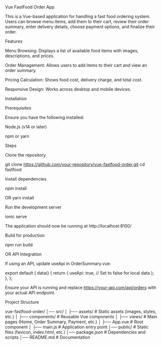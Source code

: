 Vue FastFood Order App

This is a Vue-based application for handling a fast food ordering system. Users can browse menu items, add them to their cart, review their order summary, enter delivery details, choose payment options, and finalize their order.

Features

Menu Browsing: Displays a list of available food items with images, descriptions, and prices.

Order Management: Allows users to add items to their cart and view an order summary.

Pricing Calculation: Shows food cost, delivery charge, and total cost.

Responsive Design: Works across desktop and mobile devices.

Installation

Prerequisites

Ensure you have the following installed:

Node.js (v14 or later)

npm or yarn

Steps

Clone the repository

git clone https://github.com/your-repository/vue-fastfood-order.git cd fastfood

Install dependencies

npm install

OR
yarn install

Run the development server

ionic serve

The application should now be running at http://localhost:8100/

Build for production

npm run build

OR
API Integration

If using an API, update useApi in OrderSummary.vue:

export default { data() { return { useApi: true, // Set to false for local data }; }, };

Ensure your API is running and replace https://your-api.com/api/orders with your actual API endpoint.

Project Structure

vue-fastfood-order/ │── src/ │ ├── assets/ # Static assets (images, styles, etc.) │ ├── components/ # Reusable Vue components │ ├── views/ # Main pages (Home, Order Summary, Payment, etc.) │ ├── App.vue # Root component │ ├── main.js # Application entry point │── public/ # Static files (favicon, index.html, etc.) │── package.json # Dependencies and scripts │── README.md # Documentation
